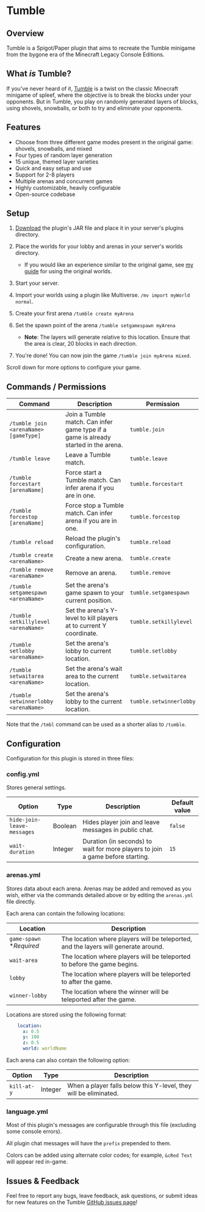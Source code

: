 # Tumble  

## Overview  

Tumble is a Spigot/Paper plugin that aims to recreate the Tumble minigame from the bygone era of the Minecraft Legacy Console Editions.  

## What *is* Tumble?

If you've never heard of it, [Tumble](https://minecraft.wiki/w/tumble) is a twist on the classic Minecraft minigame of spleef, where the objective is to break the blocks under your opponents. 
But in Tumble, you play on randomly generated layers of blocks, using shovels, snowballs, or both to try and eliminate your opponents.

## Features  

- Choose from three different game modes present in the original game: shovels, snowballs, and mixed
- Four types of random layer generation
- 15 unique, themed layer varieties
- Quick and easy setup and use
- Support for 2-8 players
- Multiple arenas and concurrent games
- Highly customizable, heavily configurable
- Open-source codebase

## Setup

1. [Download](https://github.com/MylesAndMore/tumble/releases) the plugin's JAR file and place it in your server's plugins directory.
2. Place the worlds for your lobby and arenas in your server's worlds directory.
    - If you would like an experience similar to the original game, see [my guide](OG_GUIDE.md) for using the original worlds.  

3. Start your server.
4. Import your worlds using a plugin like Multiverse. ```/mv import myWorld normal```.
5. Create your first arena `/tumble create myArena`
6. Set the spawn point of the arena `/tumble setgamespawn myArena`
   - **Note**: The layers will generate relative to this location. Ensure that the area is clear, 20 blocks in each direction.

7. You're done! You can now join the game ```/tumble join myArena mixed```.

Scroll down for more options to configure your game.  

## Commands / Permissions

| Command                               | Description                                                                         | Permission              |
|---------------------------------------|-------------------------------------------------------------------------------------|-------------------------|
| `/tumble join <arenaName> [gameType]` | Join a Tumble match. Can infer game type if a game is already started in the arena. | `tumble.join`           |
| `/tumble leave`                       | Leave a Tumble match.                                                               | `tumble.leave`          |
| `/tumble forcestart [arenaName]`      | Force start a Tumble match. Can infer arena if you are in one.                      | `tumble.forcestart`     |
| `/tumble forcestop [arenaName]`       | Force stop a Tumble match. Can infer arena if you are in one.                       | `tumble.forcestop`      |
| `/tumble reload`                      | Reload the plugin's configuration.                                                  | `tumble.reload`         |
| `/tumble create <arenaName>`          | Create a new arena.                                                                 | `tumble.create`         |
| `/tumble remove <arenaName>`          | Remove an arena.                                                                    | `tumble.remove`         |
| `/tumble setgamespawn <arenaName>`    | Set the arena's game spawn to your current position.                                | `tumble.setgamespawn`   |
| `/tumble setkillylevel <arenaName>`   | Set the arena's Y-level to kill players at to current Y coordinate.                 | `tumble.setkillylevel`  |
| `/tumble setlobby <arenaName>`        | Set the arena's lobby to current location.                                          | `tumble.setlobby`       |
| `/tumble setwaitarea <arenaName>`     | Set the arena's wait area to the current location.                                  | `tumble.setwaitarea`    |
| `/tumble setwinnerlobby <arenaName>`  | Set the arena's lobby to the current location.                                      | `tumble.setwinnerlobby` |

Note that the `/tmbl` command can be used as a shorter alias to `/tumble`.

## Configuration  
Configuration for this plugin is stored in three files:

### config.yml
Stores general settings.

| Option                     | Type    | Description                                                                    | Default value |
|----------------------------|---------|--------------------------------------------------------------------------------|---------------|
| `hide-join-leave-messages` | Boolean | Hides player join and leave messages in public chat.                           | `false`       |
| `wait-duration`            | Integer | Duration (in seconds) to wait for more players to join a game before starting. | `15`          |

### arenas.yml
Stores data about each arena.
Arenas may be added and removed as you wish, either via the commands detailed above or by editing the `arenas.yml` file directly.

Each arena can contain the following locations:

| Location                 | Description                                                                         |
|--------------------------|-------------------------------------------------------------------------------------|
| `game-spawn` **Required* | The location where players will be teleported, and the layers will generate around. |
| `wait-area`              | The location where players will be teleported to before the game begins.            |
| `lobby`                  | The location where players will be teleported to after the game.                    |
| `winner-lobby`           | The location where the winner will be teleported after the game.                    |

Locations are stored using the following format:
```yaml
    location:
      x: 0.5
      y: 100
      z: 0.5
      world: worldName
```

Each arena can also contain the following option:

| Option      | Type    | Description                                                      |
|-------------|---------|------------------------------------------------------------------|
| `kill-at-y` | Integer | When a player falls below this Y-level, they will be eliminated. |

### language.yml
Most of this plugin's messages are configurable through this file (excluding some console errors).

All plugin chat messages will have the `prefix` prepended to them. 

Colors can be added using alternate color codes; for example, `&cRed Text` will appear red in-game.

## Issues & Feedback  

Feel free to report any bugs, leave feedback, ask questions, or submit ideas for new features on the Tumble [GitHub issues page](https://github.com/MylesAndMore/tumble/issues/new)!  
